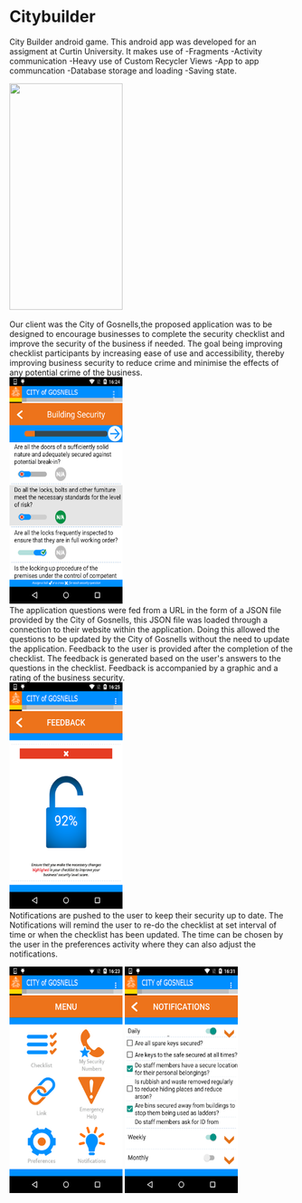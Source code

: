 # Citybuilder

City Builder android game.
This android app was developed for an assigment at Curtin University.
It makes use of
  -Fragments
  -Activity communication
  -Heavy use of Custom Recycler Views
  -App to app communcation
  -Database storage and loading
  -Saving state.

<p float="left">
<img src="https://github.com/TIKramer/Citybuilder/master/images/gameScreen.png.png" width="200" height="400" />
</p>
Our client was the City of Gosnells,the proposed application was to be designed to encourage businesses to complete the security checklist and improve the security of the business if needed.
The goal being improving checklist participants by increasing ease of use and accessibility, thereby improving business security to reduce crime and minimise the effects of any potential crime of the business.

</br>

<img src="https://github.com/TIKramer/BusinessSecurityCheckList/blob/master/Screenshots/checklist.png" width="200" height="400" />

</br>
The application questions were fed from a URL in the form of a JSON file provided by the City of Gosnells, this JSON file was loaded through a connection to their website within the application. Doing this allowed the questions to be updated by the City of Gosnells without the need to update the application.
Feedback to the user is provided after the completion of the checklist. The feedback is generated based on the user's answers to the questions in the checklist. Feedback is accompanied by a graphic and a rating of the business security.

</br>
<img src="https://github.com/TIKramer/BusinessSecurityCheckList/blob/master/Screenshots/feedback.png" width="200" height="400" />


</br>
Notifications are pushed to the user to keep their security up to date. The Notifications will remind the user to re-do the checklist at set interval of time or when the checklist has been updated. The time can be chosen by the user in the preferences activity where they can also adjust the notifications.
</br>
<p float="left">
 <img src="https://github.com/TIKramer/BusinessSecurityCheckList/blob/master/Screenshots/menu.png" width="200" height="400" />

<img src="https://github.com/TIKramer/BusinessSecurityCheckList/blob/master/Screenshots/notification.png" width="200" height="400" />
</p>
</n>
                                                                                   

